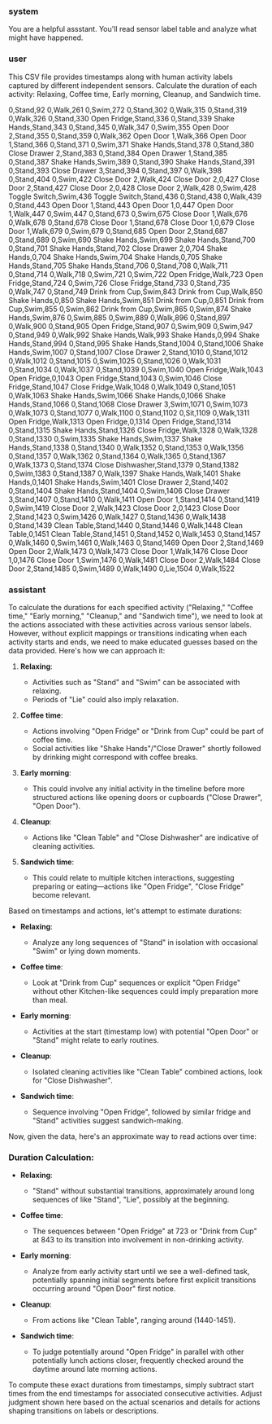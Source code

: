 ### system
You are a helpful assstant. You'll read sensor label table and analyze what might have happened.
### user

This CSV file provides timestamps along with human activity labels captured by different independent sensors.
Calculate the duration of each activity: Relaxing, Coffee time, Early morning, Cleanup, and Sandwich time.
    
0,Stand,92
0,Walk,261
0,Swim,272
0,Stand,302
0,Walk,315
0,Stand,319
0,Walk,326
0,Stand,330
Open Fridge,Stand,336
0,Stand,339
Shake Hands,Stand,343
0,Stand,345
0,Walk,347
0,Swim,355
Open Door 2,Stand,355
0,Stand,359
0,Walk,362
Open Door 1,Walk,366
Open Door 1,Stand,366
0,Stand,371
0,Swim,371
Shake Hands,Stand,378
0,Stand,380
Close Drawer 2,Stand,383
0,Stand,384
Open Drawer 1,Stand,385
0,Stand,387
Shake Hands,Swim,389
0,Stand,390
Shake Hands,Stand,391
0,Stand,393
Close Drawer 3,Stand,394
0,Stand,397
0,Walk,398
0,Stand,404
0,Swim,422
Close Door 2,Walk,424
Close Door 2,0,427
Close Door 2,Stand,427
Close Door 2,0,428
Close Door 2,Walk,428
0,Swim,428
Toggle Switch,Swim,436
Toggle Switch,Stand,436
0,Stand,438
0,Walk,439
0,Stand,443
Open Door 1,Stand,443
Open Door 1,0,447
Open Door 1,Walk,447
0,Swim,447
0,Stand,673
0,Swim,675
Close Door 1,Walk,676
0,Walk,678
0,Stand,678
Close Door 1,Stand,678
Close Door 1,0,679
Close Door 1,Walk,679
0,Swim,679
0,Stand,685
Open Door 2,Stand,687
0,Stand,689
0,Swim,690
Shake Hands,Swim,699
Shake Hands,Stand,700
0,Stand,701
Shake Hands,Stand,702
Close Drawer 2,0,704
Shake Hands,0,704
Shake Hands,Swim,704
Shake Hands,0,705
Shake Hands,Stand,705
Shake Hands,Stand,706
0,Stand,708
0,Walk,711
0,Stand,714
0,Walk,718
0,Swim,721
0,Swim,722
Open Fridge,Walk,723
Open Fridge,Stand,724
0,Swim,726
Close Fridge,Stand,733
0,Stand,735
0,Walk,747
0,Stand,749
Drink from Cup,Swim,843
Drink from Cup,Walk,850
Shake Hands,0,850
Shake Hands,Swim,851
Drink from Cup,0,851
Drink from Cup,Swim,855
0,Swim,862
Drink from Cup,Swim,865
0,Swim,874
Shake Hands,Swim,876
0,Swim,885
0,Swim,889
0,Walk,896
0,Stand,897
0,Walk,900
0,Stand,905
Open Fridge,Stand,907
0,Swim,909
0,Swim,947
0,Stand,949
0,Walk,992
Shake Hands,Walk,993
Shake Hands,0,994
Shake Hands,Stand,994
0,Stand,995
Shake Hands,Stand,1004
0,Stand,1006
Shake Hands,Swim,1007
0,Stand,1007
Close Drawer 2,Stand,1010
0,Stand,1012
0,Walk,1012
0,Stand,1015
0,Swim,1025
0,Stand,1026
0,Walk,1031
0,Stand,1034
0,Walk,1037
0,Stand,1039
0,Swim,1040
Open Fridge,Walk,1043
Open Fridge,0,1043
Open Fridge,Stand,1043
0,Swim,1046
Close Fridge,Stand,1047
Close Fridge,Walk,1048
0,Walk,1049
0,Stand,1051
0,Walk,1063
Shake Hands,Swim,1066
Shake Hands,0,1066
Shake Hands,Stand,1066
0,Stand,1068
Close Drawer 3,Swim,1071
0,Swim,1073
0,Walk,1073
0,Stand,1077
0,Walk,1100
0,Stand,1102
0,Sit,1109
0,Walk,1311
Open Fridge,Walk,1313
Open Fridge,0,1314
Open Fridge,Stand,1314
0,Stand,1315
Shake Hands,Stand,1326
Close Fridge,Walk,1328
0,Walk,1328
0,Stand,1330
0,Swim,1335
Shake Hands,Swim,1337
Shake Hands,Stand,1338
0,Stand,1340
0,Walk,1352
0,Stand,1353
0,Walk,1356
0,Stand,1357
0,Walk,1362
0,Stand,1364
0,Walk,1365
0,Stand,1367
0,Walk,1373
0,Stand,1374
Close Dishwasher,Stand,1379
0,Stand,1382
0,Swim,1383
0,Stand,1387
0,Walk,1397
Shake Hands,Walk,1401
Shake Hands,0,1401
Shake Hands,Swim,1401
Close Drawer 2,Stand,1402
0,Stand,1404
Shake Hands,Stand,1404
0,Swim,1406
Close Drawer 3,Stand,1407
0,Stand,1410
0,Walk,1411
Open Door 1,Stand,1414
0,Stand,1419
0,Swim,1419
Close Door 2,Walk,1423
Close Door 2,0,1423
Close Door 2,Stand,1423
0,Swim,1426
0,Walk,1427
0,Stand,1436
0,Walk,1438
0,Stand,1439
Clean Table,Stand,1440
0,Stand,1446
0,Walk,1448
Clean Table,0,1451
Clean Table,Stand,1451
0,Stand,1452
0,Walk,1453
0,Stand,1457
0,Walk,1460
0,Swim,1461
0,Walk,1463
0,Stand,1469
Open Door 2,Stand,1469
Open Door 2,Walk,1473
0,Walk,1473
Close Door 1,Walk,1476
Close Door 1,0,1476
Close Door 1,Swim,1476
0,Walk,1481
Close Door 2,Walk,1484
Close Door 2,Stand,1485
0,Swim,1489
0,Walk,1490
0,Lie,1504
0,Walk,1522

### assistant
To calculate the durations for each specified activity ("Relaxing," "Coffee time," "Early morning," "Cleanup," and "Sandwich time"), we need to look at the actions associated with these activities across various sensor labels. However, without explicit mappings or transitions indicating when each activity starts and ends, we need to make educated guesses based on the data provided. Here's how we can approach it:

1. **Relaxing**: 
   - Activities such as "Stand" and "Swim" can be associated with relaxing. 
   - Periods of "Lie" could also imply relaxation.

2. **Coffee time**:
   - Actions involving "Open Fridge" or "Drink from Cup" could be part of coffee time.
   - Social activities like "Shake Hands"/"Close Drawer" shortly followed by drinking might correspond with coffee breaks.

3. **Early morning**:
   - This could involve any initial activity in the timeline before more structured actions like opening doors or cupboards ("Close Drawer", "Open Door").

4. **Cleanup**:
   - Actions like "Clean Table" and "Close Dishwasher" are indicative of cleaning activities.

5. **Sandwich time**:
   - This could relate to multiple kitchen interactions, suggesting preparing or eating—actions like "Open Fridge", "Close Fridge" become relevant.

Based on timestamps and actions, let's attempt to estimate durations:

- **Relaxing**: 
  - Analyze any long sequences of "Stand" in isolation with occasional "Swim" or lying down moments.

- **Coffee time**:
  - Look at "Drink from Cup" sequences or explicit "Open Fridge" without other Kitchen-like sequences could imply preparation more than meal.

- **Early morning**:
  - Activities at the start (timestamp low) with potential "Open Door" or "Stand" might relate to early routines.

- **Cleanup**:
  - Isolated cleaning activities like "Clean Table" combined actions, look for "Close Dishwasher".

- **Sandwich time**:
  - Sequence involving "Open Fridge", followed by similar fridge and "Stand" activities suggest sandwich-making.

Now, given the data, here's an approximate way to read actions over time:

### Duration Calculation:

- **Relaxing**:
  - "Stand" without substantial transitions, approximately around long sequences of like "Stand", "Lie", possibly at the beginning.
  
- **Coffee time**:
  - The sequences between "Open Fridge" at 723 or "Drink from Cup" at 843 to its transition into involvement in non-drinking activity.

- **Early morning**:
  - Analyze from early activity start until we see a well-defined task, potentially spanning initial segments before first explicit transitions occurring around "Open Door" first notice.

- **Cleanup**:
  - From actions like "Clean Table", ranging around (1440-1451).

- **Sandwich time**:
  - To judge potentially around "Open Fridge" in parallel with other potentially lunch actions closer, frequently checked around the daytime around late morning actions.

To compute these exact durations from timestamps, simply subtract start times from the end timestamps for associated consecutive activities. Adjust judgment shown here based on the actual scenarios and details for actions shaping transitions on labels or descriptions.
